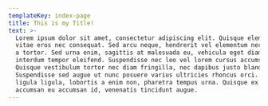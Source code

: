 ```yaml
---
templateKey: index-page
title: This is my Title!
text: >-
  Lorem ipsum dolor sit amet, consectetur adipiscing elit. Quisque elementum
  vitae eros nec consequat. Sed arcu neque, hendrerit vel elementum nec, rhoncus
  a tortor. Sed urna enim, sagittis at malesuada eu, vehicula eget diam. In
  interdum tempor eleifend. Suspendisse nec leo vel lorem cursus accumsan.
  Quisque vestibulum tortor nec diam fringilla, nec dapibus justo blandit.
  Suspendisse sed augue ut nunc posuere varius ultricies rhoncus orci. Morbi
  ligula ligula, lobortis a enim non, pharetra tempus urna. Quisque ex erat,
  accumsan eu accumsan id, venenatis tincidunt augue.
---
```


